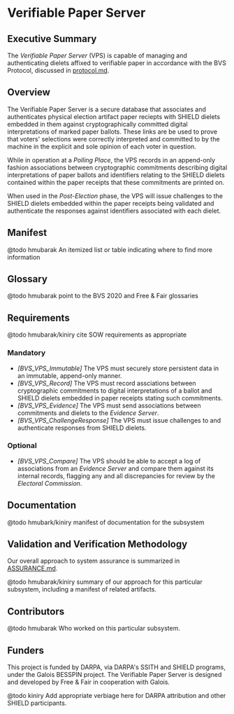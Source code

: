 # Verifiable Paper Server

## Executive Summary

The *Verifiable Paper Server* (VPS) is capable of managing and
authenticating dielets affixed to verifiable paper in accordance with
the BVS Protocol, discussed in [protocol.md](protocol.md).

## Overview

The Verifiable Paper Server is a secure database that associates and
authenticates physical election artifact paper reciepts with SHIELD
dielets embedded in them against cryptographically committed digital
interpretations of marked paper ballots. These links are be used to
prove that voters' selections were correctly interpreted and committed
to by the machine in the explicit and sole opinion of each voter in
question.

While in operation at a *Polling Place*, the VPS records in an
append-only fashion associations between cryptographic commitments
describing digital interpretations of paper ballots and identifiers
relating to the SHIELD dielets contained within the paper receipts
that these commitments are printed on.

When used in the *Post-Election* phase, the VPS will issue challenges
to the SHIELD dielets embedded within the paper receipts being
validated and authenticate the responses against identifiers
associated with each dielet.

## Manifest

@todo hmubarak An itemized list or table indicating where to find more information

## Glossary

@todo hmubarak point to the BVS 2020 and Free & Fair glossaries

## Requirements

@todo hmubarak/kiniry cite SOW requirements as appropriate

### Mandatory

 - *[BVS\_VPS\_Immutable]* The VPS must securely store persistent data in an immutable, append-only manner.
 - *[BVS\_VPS\_Record]* The VPS must record assciations between cryptographic commitments to digital interpretations of a ballot and SHIELD dielets embedded in paper receipts stating such commitments.
 - *[BVS\_VPS\_Evidence]* The VPS must send associations between commitments and dielets to the *Evidence Server*.
 - *[BVS\_VPS\_ChallengeResponse]* The VPS must issue challenges to and authenticate responses from SHIELD dielets.

### Optional

- *[BVS\_VPS\_Compare]* The VPS should be able to accept a log of associations from an *Evidence Server* and compare them against its internal records, flagging any and all discrepancies for review by the *Electoral Commission*.

## Documentation

@todo hmubark/kiniry manifest of documentation for the subsystem

## Validation and Verification Methodology

Our overall approach to system assurance is summarized in
[ASSURANCE.md](../ASSURANCE.md).

@todo hmubarak/kiniry summary of our approach for this particular subsystem, including
a manifest of related artifacts.

## Contributors

@todo hmubarak Who worked on this particular subsystem.

## Funders

This project is funded by DARPA, via DARPA's SSITH and SHIELD programs,
under the Galois BESSPIN project. The Verifiable Paper Server is
designed and developed by Free & Fair in cooperation with Galois.

@todo kiniry Add appropriate verbiage here for DARPA attribution and other
SHIELD participants.